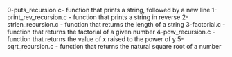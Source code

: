 0-puts_recursion.c- function that prints a string, followed by a new line
1-print_rev_recursion.c - function that prints a string in reverse
2-strlen_recursion.c - function that returns the length of a string
3-factorial.c - function that returns the factorial of a given number
4-pow_recursion.c - function that returns the value of x raised to the power of y
5-sqrt_recursion.c - function that returns the natural square root of a number
